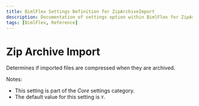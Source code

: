 ```yaml
---
title: BimlFlex Settings Definition for ZipArchiveImport
description: Documentation of settings option within BimlFlex for ZipArchiveImport
tags: [BimlFlex, Reference]
---
```


# Zip Archive Import

Determines if imported files are compressed when they are archived.

Notes:

* This setting is part of the *Core* settings category.
* The default value for this setting is `Y`.
